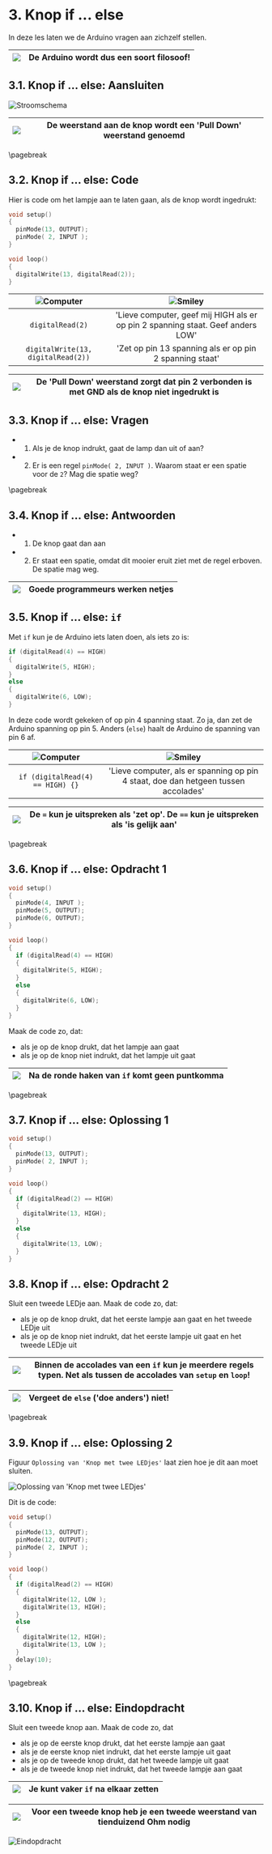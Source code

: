 # 3. Knop if ... else

In deze les laten we de Arduino vragen aan zichzelf stellen.

![](EmojiSunglasses.png) | De Arduino wordt dus een soort filosoof!
:-------------:|:----------------------------------------: 

## 3.1. Knop if ... else: Aansluiten

![Stroomschema](3_knop_if_else.png)

![](EmojiSunglasses.png) | De weerstand aan de knop wordt een 'Pull Down' weerstand genoemd
:-------------:|:----------------------------------------: 

\pagebreak

## 3.2. Knop if ... else: Code

Hier is code om het lampje aan te laten gaan,
als de knop wordt ingedrukt:

```c++
void setup() 
{
  pinMode(13, OUTPUT);
  pinMode( 2, INPUT );
}

void loop()
{
  digitalWrite(13, digitalRead(2));
}
```

![Computer](EmojiComputer.png)    | ![Smiley](EmojiSmiley.png)
:--------------------------------:|:----------------------------------------: 
`digitalRead(2)`                  |'Lieve computer, geef mij HIGH als er op pin 2 spanning staat. Geef anders LOW'
`digitalWrite(13, digitalRead(2))`|'Zet op pin 13 spanning als er op pin 2 spanning staat'

![](EmojiBowtie.png) | De 'Pull Down' weerstand zorgt dat pin 2 verbonden is met GND als de knop niet ingedrukt is
:-------------:|:----------------------------------------: 

## 3.3. Knop if ... else: Vragen

 * 1. Als je de knop indrukt, gaat de lamp dan uit of aan?
 * 2. Er is een regel `pinMode( 2, INPUT )`. Waarom staat er een spatie voor de `2`? Mag die spatie weg?

\pagebreak

## 3.4. Knop if ... else: Antwoorden

 * 1. De knop gaat dan aan
 * 2. Er staat een spatie, omdat dit mooier eruit ziet met de regel erboven. De spatie mag weg. 

![](EmojiSunglasses.png) | Goede programmeurs werken netjes
:-------------:|:----------------------------------------: 

## 3.5. Knop if ... else: `if`

Met `if` kun je de Arduino iets laten doen, als iets zo is:

```c++
if (digitalRead(4) == HIGH)
{
  digitalWrite(5, HIGH);
}
else
{
  digitalWrite(6, LOW);
}
```

In deze code wordt gekeken of op pin 4 spanning staat. Zo ja, dan zet de Arduino
spanning op pin 5. Anders (`else`) haalt de Arduino de spanning van pin 6 af.

![Computer](EmojiComputer.png)  | ![Smiley](EmojiSmiley.png)
:------------------------------:|:----------------------------------------: 
`if (digitalRead(4) == HIGH) {}`|'Lieve computer, als er spanning op pin 4 staat, doe dan hetgeen tussen accolades'

![](EmojiSunglasses.png) | De `=` kun je uitspreken als 'zet op'. De `==` kun je uitspreken als 'is gelijk aan'
:-------------:|:----------------------------------------: 

\pagebreak

## 3.6. Knop if ... else: Opdracht 1

```c++
void setup() 
{
  pinMode(4, INPUT );
  pinMode(5, OUTPUT);
  pinMode(6, OUTPUT);
}

void loop()
{
  if (digitalRead(4) == HIGH)
  {
    digitalWrite(5, HIGH);
  }
  else
  {
    digitalWrite(6, LOW);
  }
}
```

Maak de code zo, dat:

 * als je op de knop drukt, dat het lampje aan gaat 
 * als je op de knop niet indrukt, dat het lampje uit gaat

![](EmojiBowtie.png) | Na de ronde haken van `if` komt geen puntkomma
:-------------:|:----------------------------------------: 

\pagebreak

## 3.7. Knop if ... else: Oplossing 1

```c++
void setup() 
{
  pinMode(13, OUTPUT);
  pinMode( 2, INPUT );
}

void loop()
{
  if (digitalRead(2) == HIGH)
  {
    digitalWrite(13, HIGH);
  }
  else
  {
    digitalWrite(13, LOW);
  }
}
```

## 3.8. Knop if ... else: Opdracht 2

Sluit een tweede LEDje aan. Maak de code zo, dat:

 * als je op de knop drukt, dat het eerste lampje aan gaat en het tweede LEDje uit 
 * als je op de knop niet indrukt, dat het eerste lampje uit gaat en het tweede LEDje uit


![](EmojiSunglasses.png)| Binnen de accolades van een `if` kun je meerdere regels typen. Net als tussen de accolades van `setup` en `loop`!
:-------------:|:----------------------------------------: 

![](EmojiBowtie.png) | Vergeet de `else` ('doe anders') niet!
:-------------:|:----------------------------------------: 

\pagebreak

## 3.9. Knop if ... else: Oplossing 2

Figuur `Oplossing van 'Knop met twee LEDjes'` laat zien hoe je dit aan moet sluiten.

![Oplossing van 'Knop met twee LEDjes'](3_knop_if_else_2.png)

Dit is de code:

```c++
void setup() 
{
  pinMode(13, OUTPUT);
  pinMode(12, OUTPUT);
  pinMode( 2, INPUT );
}

void loop()
{
  if (digitalRead(2) == HIGH)
  {
    digitalWrite(12, LOW );
    digitalWrite(13, HIGH);
  }
  else
  {
    digitalWrite(12, HIGH);
    digitalWrite(13, LOW );
  }
  delay(10);
}
```

\pagebreak

## 3.10. Knop if ... else: Eindopdracht

Sluit een tweede knop aan. Maak de code zo, dat

 * als je op de eerste knop drukt, dat het eerste lampje aan gaat
 * als je de eerste knop niet indrukt, dat het eerste lampje uit gaat
 * als je op de tweede knop drukt, dat het tweede lampje uit gaat
 * als je de tweede knop niet indrukt, dat het tweede lampje aan gaat

![](EmojiSunglasses.png)| Je kunt vaker `if` na elkaar zetten
:-------------:|:----------------------------------------: 

![](EmojiBowtie.png) | Voor een tweede knop heb je een tweede weerstand van tienduizend Ohm nodig
:-------------:|:----------------------------------------: 

![Eindopdracht](3_knop_if_else_eindopdracht.png)
